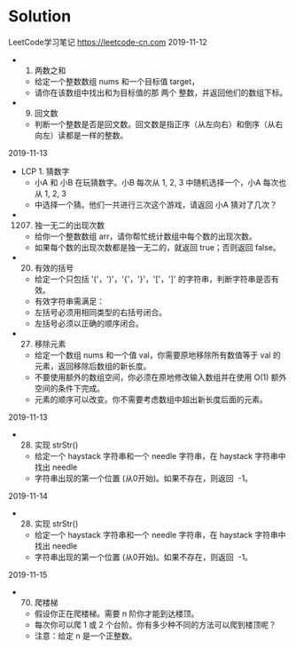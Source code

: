 # Solution
LeetCode学习笔记  https://leetcode-cn.com
2019-11-12
   * 1. 两数之和 
     * 给定一个整数数组 nums 和一个目标值 target，
     * 请你在该数组中找出和为目标值的那 两个 整数，并返回他们的数组下标。
   * 9. 回文数
     * 判断一个整数是否是回文数。回文数是指正序（从左向右）和倒序（从右向左）读都是一样的整数。
 
2019-11-13
   * LCP 1. 猜数字
     * 小A 和 小B 在玩猜数字。小B 每次从 1, 2, 3 中随机选择一个，小A 每次也从 1, 2, 3
     * 中选择一个猜。他们一共进行三次这个游戏，请返回 小A 猜对了几次？
   * 1207. 独一无二的出现次数
     * 给你一个整数数组 arr，请你帮忙统计数组中每个数的出现次数。
     * 如果每个数的出现次数都是独一无二的，就返回 true；否则返回 false。
   * 20. 有效的括号
     * 给定一个只包括 '('，')'，'{'，'}'，'['，']' 的字符串，判断字符串是否有效。
     * 有效字符串需满足：
     * 左括号必须用相同类型的右括号闭合。
     * 左括号必须以正确的顺序闭合。 
   * 27. 移除元素
     * 给定一个数组 nums 和一个值 val，你需要原地移除所有数值等于 val 的元素，返回移除后数组的新长度。
     * 不要使用额外的数组空间，你必须在原地修改输入数组并在使用 O(1) 额外空间的条件下完成。
     * 元素的顺序可以改变。你不需要考虑数组中超出新长度后面的元素。 
 
2019-11-13
   * 28. 实现 strStr()
     * 给定一个 haystack 字符串和一个 needle 字符串，在 haystack 字符串中找出 needle
     * 字符串出现的第一个位置 (从0开始)。如果不存在，则返回  -1。  
     
2019-11-14
   * 28. 实现 strStr()
     * 给定一个 haystack 字符串和一个 needle 字符串，在 haystack 字符串中找出 needle
     * 字符串出现的第一个位置 (从0开始)。如果不存在，则返回  -1。
     
2019-11-15
   * 70. 爬楼梯
     * 假设你正在爬楼梯。需要 n 阶你才能到达楼顶。
     * 每次你可以爬 1 或 2 个台阶。你有多少种不同的方法可以爬到楼顶呢？
     * 注意：给定 n 是一个正整数。



        
